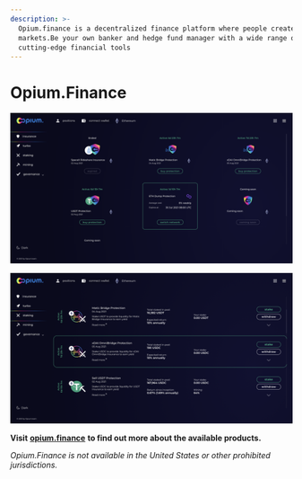 ```yaml
---
description: >-
  Opium.finance is a decentralized finance platform where people create
  markets.Be your own banker and hedge fund manager with a wide range of
  сutting-edge financial tools
---
```


# Opium.Finance

![](../.gitbook/assets/screenshot-2021-07-26-at-11.52.00.png)

![](../.gitbook/assets/screenshot-2021-07-26-at-11.52.33.png)

**Visit** [**opium.finance**](https://opium.finance) **to find out more about the available products.** 

_Opium.Finance is not available in the United States or other prohibited jurisdictions._

